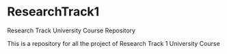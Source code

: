 # ResearchTrack1
Research Track University Course Repository

This is a repository for all the project of Research Track 1 University Course
